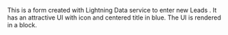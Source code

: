 This is a form created with Lightning Data service to enter new Leads . It has an attractive UI with icon and centered title in blue. The UI is rendered in a block.
